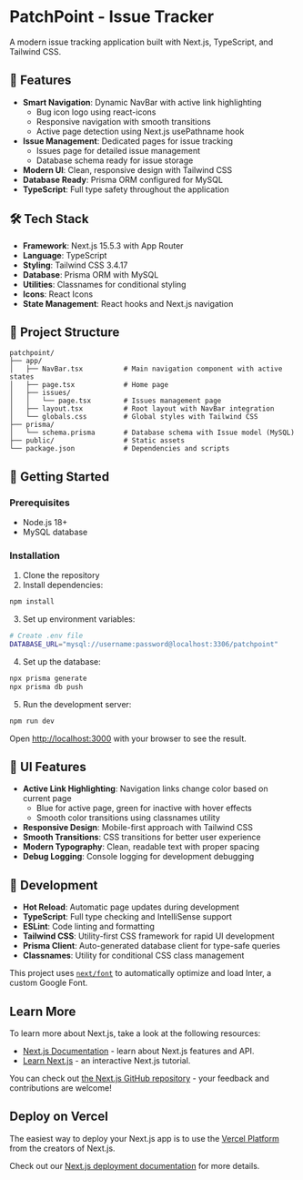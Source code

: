 # PatchPoint - Issue Tracker

A modern issue tracking application built with Next.js, TypeScript, and Tailwind CSS.

## 🚀 Features

- **Smart Navigation**: Dynamic NavBar with active link highlighting
  - Bug icon logo using react-icons
  - Responsive navigation with smooth transitions
  - Active page detection using Next.js usePathname hook
- **Issue Management**: Dedicated pages for issue tracking
  - Issues page for detailed issue management
  - Database schema ready for issue storage
- **Modern UI**: Clean, responsive design with Tailwind CSS
- **Database Ready**: Prisma ORM configured for MySQL
- **TypeScript**: Full type safety throughout the application

## 🛠️ Tech Stack

- **Framework**: Next.js 15.5.3 with App Router
- **Language**: TypeScript
- **Styling**: Tailwind CSS 3.4.17
- **Database**: Prisma ORM with MySQL
- **Utilities**: Classnames for conditional styling
- **Icons**: React Icons
- **State Management**: React hooks and Next.js navigation

## 📁 Project Structure

```
patchpoint/
├── app/
│   ├── NavBar.tsx          # Main navigation component with active states
│   ├── page.tsx            # Home page
│   ├── issues/
│   │   └── page.tsx        # Issues management page
│   ├── layout.tsx          # Root layout with NavBar integration
│   └── globals.css         # Global styles with Tailwind CSS
├── prisma/
│   └── schema.prisma       # Database schema with Issue model (MySQL)
├── public/                 # Static assets
└── package.json            # Dependencies and scripts
```

## 🚀 Getting Started

### Prerequisites
- Node.js 18+ 
- MySQL database

### Installation

1. Clone the repository
2. Install dependencies:
```bash
npm install
```

3. Set up environment variables:
```bash
# Create .env file
DATABASE_URL="mysql://username:password@localhost:3306/patchpoint"
```

4. Set up the database:
```bash
npx prisma generate
npx prisma db push
```

5. Run the development server:
```bash
npm run dev
```

Open [http://localhost:3000](http://localhost:3000) with your browser to see the result.

## 🎨 UI Features

- **Active Link Highlighting**: Navigation links change color based on current page
  - Blue for active page, green for inactive with hover effects
  - Smooth color transitions using classnames utility
- **Responsive Design**: Mobile-first approach with Tailwind CSS
- **Smooth Transitions**: CSS transitions for better user experience
- **Modern Typography**: Clean, readable text with proper spacing
- **Debug Logging**: Console logging for development debugging

## 🔧 Development

- **Hot Reload**: Automatic page updates during development
- **TypeScript**: Full type checking and IntelliSense support
- **ESLint**: Code linting and formatting
- **Tailwind CSS**: Utility-first CSS framework for rapid UI development
- **Prisma Client**: Auto-generated database client for type-safe queries
- **Classnames**: Utility for conditional CSS class management

This project uses [`next/font`](https://nextjs.org/docs/basic-features/font-optimization) to automatically optimize and load Inter, a custom Google Font.

## Learn More

To learn more about Next.js, take a look at the following resources:

- [Next.js Documentation](https://nextjs.org/docs) - learn about Next.js features and API.
- [Learn Next.js](https://nextjs.org/learn) - an interactive Next.js tutorial.

You can check out [the Next.js GitHub repository](https://github.com/vercel/next.js/) - your feedback and contributions are welcome!

## Deploy on Vercel

The easiest way to deploy your Next.js app is to use the [Vercel Platform](https://vercel.com/new?utm_medium=default-template&filter=next.js&utm_source=create-next-app&utm_campaign=create-next-app-readme) from the creators of Next.js.

Check out our [Next.js deployment documentation](https://nextjs.org/docs/deployment) for more details.
